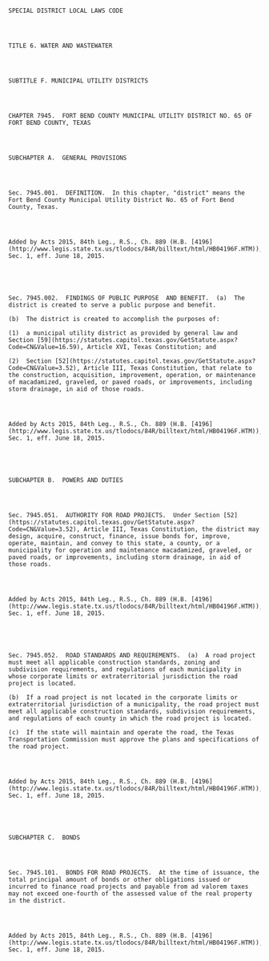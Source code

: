 ﻿
    
    
    	
    					
    
    
    SPECIAL DISTRICT LOCAL LAWS CODE
    
      
    
    
    TITLE 6. WATER AND WASTEWATER
    
      
    
    
    SUBTITLE F. MUNICIPAL UTILITY DISTRICTS
    
      
    
    
    CHAPTER 7945.  FORT BEND COUNTY MUNICIPAL UTILITY DISTRICT NO. 65 OF FORT BEND COUNTY, TEXAS
    
      
    
    
    SUBCHAPTER A.  GENERAL PROVISIONS
    
      
    
    
    Sec. 7945.001.  DEFINITION.  In this chapter, "district" means the Fort Bend County Municipal Utility District No. 65 of Fort Bend County, Texas.
    
    
    
    
    Added by Acts 2015, 84th Leg., R.S., Ch. 889 (H.B. [4196](http://www.legis.state.tx.us/tlodocs/84R/billtext/html/HB04196F.HTM)), Sec. 1, eff. June 18, 2015.
    
    
    
    
    
    Sec. 7945.002.  FINDINGS OF PUBLIC PURPOSE  AND BENEFIT.  (a)  The district is created to serve a public purpose and benefit.
    
    (b)  The district is created to accomplish the purposes of:
    
    (1)  a municipal utility district as provided by general law and Section [59](https://statutes.capitol.texas.gov/GetStatute.aspx?Code=CN&Value=16.59), Article XVI, Texas Constitution; and
    
    (2)  Section [52](https://statutes.capitol.texas.gov/GetStatute.aspx?Code=CN&Value=3.52), Article III, Texas Constitution, that relate to the construction, acquisition, improvement, operation, or maintenance of macadamized, graveled, or paved roads, or improvements, including storm drainage, in aid of those roads.
    
    
    
    
    Added by Acts 2015, 84th Leg., R.S., Ch. 889 (H.B. [4196](http://www.legis.state.tx.us/tlodocs/84R/billtext/html/HB04196F.HTM)), Sec. 1, eff. June 18, 2015.
    
    
    
    
    
    SUBCHAPTER B.  POWERS AND DUTIES
    
      
    
    
    Sec. 7945.051.  AUTHORITY FOR ROAD PROJECTS.  Under Section [52](https://statutes.capitol.texas.gov/GetStatute.aspx?Code=CN&Value=3.52), Article III, Texas Constitution, the district may design, acquire, construct, finance, issue bonds for, improve, operate, maintain, and convey to this state, a county, or a municipality for operation and maintenance macadamized, graveled, or paved roads, or improvements, including storm drainage, in aid of those roads.
    
    
    
    
    Added by Acts 2015, 84th Leg., R.S., Ch. 889 (H.B. [4196](http://www.legis.state.tx.us/tlodocs/84R/billtext/html/HB04196F.HTM)), Sec. 1, eff. June 18, 2015.
    
    
    
    
    
    Sec. 7945.052.  ROAD STANDARDS AND REQUIREMENTS.  (a)  A road project must meet all applicable construction standards, zoning and subdivision requirements, and regulations of each municipality in whose corporate limits or extraterritorial jurisdiction the road project is located.
    
    (b)  If a road project is not located in the corporate limits or extraterritorial jurisdiction of a municipality, the road project must meet all applicable construction standards, subdivision requirements, and regulations of each county in which the road project is located.
    
    (c)  If the state will maintain and operate the road, the Texas Transportation Commission must approve the plans and specifications of the road project.
    
    
    
    
    Added by Acts 2015, 84th Leg., R.S., Ch. 889 (H.B. [4196](http://www.legis.state.tx.us/tlodocs/84R/billtext/html/HB04196F.HTM)), Sec. 1, eff. June 18, 2015.
    
    
    
    
    
    SUBCHAPTER C.  BONDS
    
      
    
    
    Sec. 7945.101.  BONDS FOR ROAD PROJECTS.  At the time of issuance, the total principal amount of bonds or other obligations issued or incurred to finance road projects and payable from ad valorem taxes may not exceed one-fourth of the assessed value of the real property in the district.
    
    
    
    
    Added by Acts 2015, 84th Leg., R.S., Ch. 889 (H.B. [4196](http://www.legis.state.tx.us/tlodocs/84R/billtext/html/HB04196F.HTM)), Sec. 1, eff. June 18, 2015.
    
    
    
    
    				
